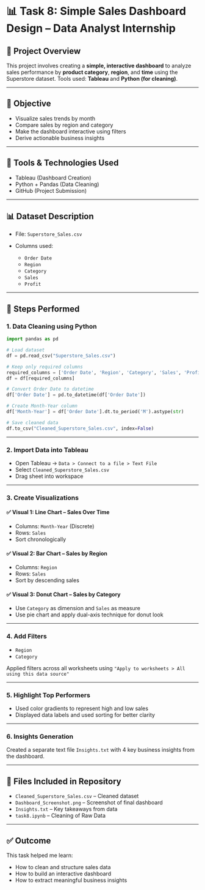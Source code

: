 # 📊 Task 8: Simple Sales Dashboard Design – Data Analyst Internship

## 📁 Project Overview

This project involves creating a **simple, interactive dashboard** to analyze sales performance by **product category**, **region**, and **time** using the Superstore dataset.
Tools used: **Tableau** and **Python (for cleaning)**.

---

## 📌 Objective

* Visualize sales trends by month
* Compare sales by region and category
* Make the dashboard interactive using filters
* Derive actionable business insights

---

## 🧰 Tools & Technologies Used

* Tableau (Dashboard Creation)
* Python + Pandas (Data Cleaning)
* GitHub (Project Submission)

---

## 📊 Dataset Description

* File: `Superstore_Sales.csv`
* Columns used:

  * `Order Date`
  * `Region`
  * `Category`
  * `Sales`
  * `Profit`

---

## 🔧 Steps Performed

### 1. Data Cleaning using Python

```python
import pandas as pd

# Load dataset
df = pd.read_csv("Superstore_Sales.csv")

# Keep only required columns
required_columns = ['Order Date', 'Region', 'Category', 'Sales', 'Profit']
df = df[required_columns]

# Convert Order Date to datetime
df['Order Date'] = pd.to_datetime(df['Order Date'])

# Create Month-Year column
df['Month-Year'] = df['Order Date'].dt.to_period('M').astype(str)

# Save cleaned data
df.to_csv("Cleaned_Superstore_Sales.csv", index=False)
```

---

### 2. Import Data into Tableau

* Open Tableau → `Data > Connect to a file > Text File`
* Select `Cleaned_Superstore_Sales.csv`
* Drag sheet into workspace

---

### 3. Create Visualizations

#### ✅ Visual 1: **Line Chart** – Sales Over Time

* Columns: `Month-Year` (Discrete)
* Rows: `Sales`
* Sort chronologically

#### ✅ Visual 2: **Bar Chart** – Sales by Region

* Columns: `Region`
* Rows: `Sales`
* Sort by descending sales

#### ✅ Visual 3: **Donut Chart** – Sales by Category

* Use `Category` as dimension and `Sales` as measure
* Use pie chart and apply dual-axis technique for donut look

---

### 4. Add Filters

* `Region`
* `Category`
  
 Applied filters across all worksheets using `"Apply to worksheets > All using this data source"`

---

### 5. Highlight Top Performers

* Used color gradients to represent high and low sales
* Displayed data labels and used sorting for better clarity

---

### 6. Insights Generation

Created a separate text file `Insights.txt` with 4 key business insights from the dashboard.

---

## 📄 Files Included in Repository

* `Cleaned_Superstore_Sales.csv` – Cleaned dataset
* `Dashboard_Screenshot.png` – Screenshot of final dashboard
* `Insights.txt` – Key takeaways from data
* `task8.ipynb` – Cleaning of Raw Data

---

## ✅ Outcome

This task helped me learn:

* How to clean and structure sales data
* How to build an interactive dashboard
* How to extract meaningful business insights
